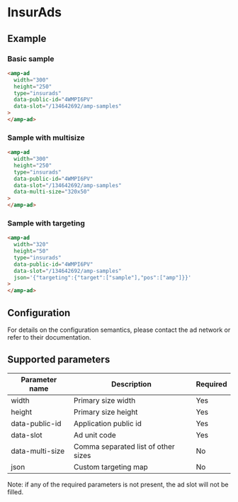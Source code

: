 # InsurAds

## Example

### Basic sample

```html
<amp-ad
  width="300"
  height="250"
  type="insurads"
  data-public-id="4WMPI6PV"
  data-slot="/134642692/amp-samples"
>
</amp-ad>
```

### Sample with multisize

```html
<amp-ad
  width="300"
  height="250"
  type="insurads"
  data-public-id="4WMPI6PV"
  data-slot="/134642692/amp-samples"
  data-multi-size="320x50"
>
</amp-ad>
```

### Sample with targeting

```html
<amp-ad
  width="320"
  height="50"
  type="insurads"
  data-public-id="4WMPI6PV"
  data-slot="/134642692/amp-samples"
  json='{"targeting":{"target":["sample"],"pos":["amp"]}}'
>
</amp-ad>
```

## Configuration

For details on the configuration semantics, please contact the ad network or refer to their documentation.

## Supported parameters

| Parameter name  | Description                         | Required |
| --------------- | ----------------------------------- | -------- |
| width           | Primary size width                  | Yes      |
| height          | Primary size height                 | Yes      |
| data-public-id  | Application public id               | Yes      |
| data-slot       | Ad unit code                        | Yes      |
| data-multi-size | Comma separated list of other sizes | No       |
| json            | Custom targeting map                | No       |

Note: if any of the required parameters is not present, the ad slot will not be filled.
